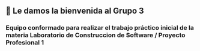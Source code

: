 ## 👋 Le damos la bienvenida al Grupo 3
### Equipo conformado para realizar el trabajo práctico inicial de la materia Laboratorio de Construccion de Software / Proyecto Profesional 1

